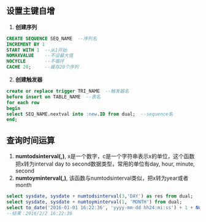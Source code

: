 ## 设置主键自增
1. **创建序列**
```SQL
CREATE SEQUENCE SEQ_NAME  --序列名
INCREMENT BY 1    
START WITH 1  --从1开始  
NOMAXVALUE    --不设最大值  
NOCYCLE       --不循环  
CACHE 20;     --缓存20个序列
```
2. **创建触发器**
```SQL
create or replace trigger TRI_NAME  --触发器名
before insert on TABLE_NAME  --表名
for each row
begin
select SEQ_NAME.nextval into :new.ID from dual;  --sequence名
end;
```

## 查询时间运算
1. **numtodsinterval(<x>,<c>)**, x是一个数字，c是一个字符串表示x的单位，这个函数把x转为interval day to second数据类型，常用的单位有day, hour, minute, second
2. **numtoyminterval(<x>,<c>)**, 该函数与numtodsinterval类似，把x转为year或者month
```SQL
select sysdate, sysdate + numtodsinterval(3,'DAY') as res from dual; 
select sysdate, sysdate + numtoyminterval(1, 'MONTH') from dual;
select to_date('2016-01-01 16:22:36', 'yyyy-mm-dd hh24:mi:ss') + 1 + NumToYMInterval(1, 'MONTH')  from dual;
--结果：2016/2/2 16:22:36
```
